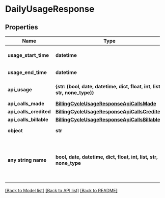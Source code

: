 # DailyUsageResponse


## Properties
Name | Type | Description | Notes
------------ | ------------- | ------------- | -------------
**usage_start_time** | **datetime** | Start time of the usage. | 
**usage_end_time** | **datetime** | End time of the usage. | 
**api_usage** | **{str: (bool, date, datetime, dict, float, int, list, str, none_type)}** | Api Usage made in real time. | 
**api_calls_made** | [**BillingCycleUsageResponseApiCallsMade**](BillingCycleUsageResponseApiCallsMade.md) |  | 
**api_calls_credited** | [**BillingCycleUsageResponseApiCallsCredited**](BillingCycleUsageResponseApiCallsCredited.md) |  | 
**api_calls_billable** | [**BillingCycleUsageResponseApiCallsBillable**](BillingCycleUsageResponseApiCallsBillable.md) |  | 
**object** | **str** | Name of the object. | defaults to "DailyUsageResponse"
**any string name** | **bool, date, datetime, dict, float, int, list, str, none_type** | any string name can be used but the value must be the correct type | [optional]

[[Back to Model list]](../README.md#documentation-for-models) [[Back to API list]](../README.md#documentation-for-api-endpoints) [[Back to README]](../README.md)


